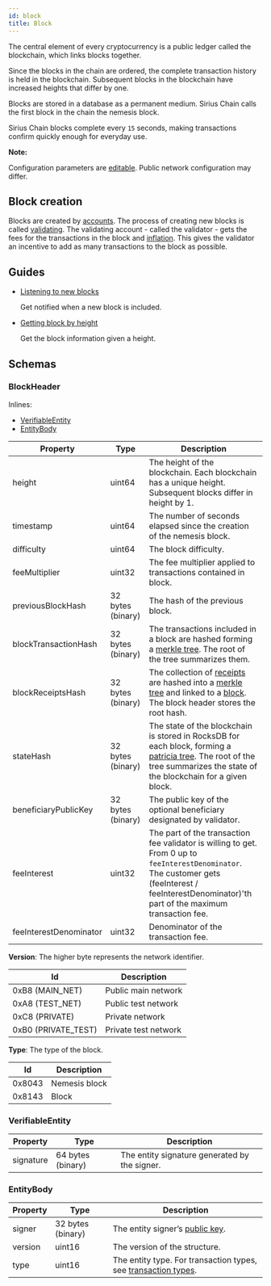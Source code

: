 ```yaml
---
id: block
title: Block
---
```


The central element of every cryptocurrency is a public ledger called the blockchain, which links blocks together.

Since the blocks in the chain are ordered, the complete transaction history is held in the blockchain. Subsequent blocks in the blockchain have increased heights that differ by one.

Blocks are stored in a database as a permanent medium. Sirius Chain calls the first block in the chain the nemesis block.

Sirius Chain blocks complete every `15` seconds, making transactions confirm quickly enough for everyday use.

<div class="info">

**Note:**

Configuration parameters are [editable](https://github.com/proximax-storage/cpp-xpx-chain/blob/master/resources/config-network.properties). Public network configuration may differ.
</div>

## Block creation

Blocks are created by [accounts](../built-in-features/account.md). The process of creating new blocks is called [validating](./validating.md). The validating account - called the validator - gets the fees for the transactions in the block and [inflation](./inflation.md). This gives the validator an incentive to add as many transactions to the block as possible.


## Guides

- [Listening to new blocks](../guides/block/listening-new-blocks.md)

    Get notified when a new block is included.

- [Getting block by height](../guides/block/getting-block-by-height.md)

    Get the block information given a height.

## Schemas

### BlockHeader
Inlines:

- [VerifiableEntity](#verifiableentity)
- [EntityBody](#entitybody)

**Property** | **Type** | **Description**
-------------|----------|----------------
height | uint64 | The height of the blockchain. Each blockchain has a unique height. Subsequent blocks differ in height by 1.
timestamp |	uint64 | The number of seconds elapsed since the creation of the nemesis block.
difficulty | uint64 | The block difficulty.
feeMultiplier | uint32 | The fee multiplier applied to transactions contained in block.
previousBlockHash |	32 bytes (binary) |	The hash of the previous block.
blockTransactionHash | 32 bytes (binary) |	The transactions included in a block are hashed forming a [merkle tree](https://en.wikipedia.org/wiki/Merkle_tree). The root of the tree summarizes them.
blockReceiptsHash | 32 bytes (binary) |	The collection of [receipts](./receipt.md) are hashed into a [merkle tree](https://en.wikipedia.org/wiki/Merkle_tree) and linked to a [block](#). The block header stores the root hash.
stateHash |	32 bytes (binary) |	The state of the blockchain is stored in RocksDB for each block, forming a [patricia tree](https://en.wikipedia.org/wiki/Radix_tree). The root of the tree summarizes the state of the blockchain for a given block.
beneficiaryPublicKey | 32 bytes (binary) | The public key of the optional beneficiary designated by validator.
feeInterest | uint32 | The part of the transaction fee validator is willing to get. From 0 up to `feeInterestDenominator`. The customer gets (feeInterest / feeInterestDenominator)'th part of the maximum transaction fee.
feeInterestDenominator | uint32 | Denominator of the transaction fee.

**Version**: The higher byte represents the network identifier.

**Id** | **Description**
-------|----------------
0xB8 (MAIN_NET) | Public main network
0xA8 (TEST_NET) | Public test network
0xC8 (PRIVATE) | Private network
0xB0 (PRIVATE_TEST) | Private test network

**Type**: The type of the block.

**Id** | **Description**
-------|----------------
0x8043 | Nemesis block
0x8143 | Block

### VerifiableEntity

**Property** | **Type** | **Description**
-------------|----------|----------------
signature | 64 bytes (binary) | The entity signature generated by the signer.

### EntityBody

**Property** | **Type** | **Description**
-------------|----------|----------------
signer | 32 bytes (binary) | The entity signer’s [public key](../built-in-features/account.md).
version | uint16 | The version of the structure.
type | uint16 | The entity type. For transaction types, see [transaction types](./transaction.md#transaction-types).
